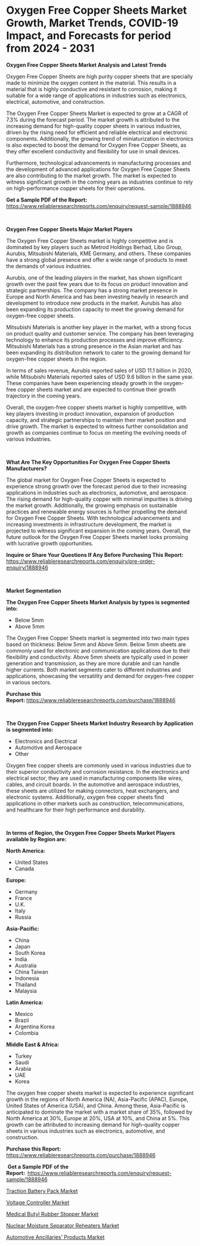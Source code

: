 <p><h1>Oxygen Free Copper Sheets Market Growth, Market Trends, COVID-19 Impact, and Forecasts for period from 2024 - 2031</h1></p><p><strong>Oxygen Free Copper Sheets Market Analysis and Latest Trends</strong></p>
<p><p>Oxygen Free Copper Sheets are high purity copper sheets that are specially made to minimize the oxygen content in the material. This results in a material that is highly conductive and resistant to corrosion, making it suitable for a wide range of applications in industries such as electronics, electrical, automotive, and construction.</p><p>The Oxygen Free Copper Sheets Market is expected to grow at a CAGR of 7.3% during the forecast period. The market growth is attributed to the increasing demand for high-quality copper sheets in various industries, driven by the rising need for efficient and reliable electrical and electronic components. Additionally, the growing trend of miniaturization in electronics is also expected to boost the demand for Oxygen Free Copper Sheets, as they offer excellent conductivity and flexibility for use in small devices.</p><p>Furthermore, technological advancements in manufacturing processes and the development of advanced applications for Oxygen Free Copper Sheets are also contributing to the market growth. The market is expected to witness significant growth in the coming years as industries continue to rely on high-performance copper sheets for their operations.</p></p>
<p><strong>Get a Sample PDF of the Report:&nbsp;</strong> <a href="https://www.reliableresearchreports.com/enquiry/request-sample/1888946">https://www.reliableresearchreports.com/enquiry/request-sample/1888946</a></p>
<p>&nbsp;</p>
<p><strong>Oxygen Free Copper Sheets Major Market Players</strong></p>
<p><p>The Oxygen Free Copper Sheets market is highly competitive and is dominated by key players such as Metrod Holdings Berhad, Libo Group, Aurubis, Mitsubishi Materials, KME Germany, and others. These companies have a strong global presence and offer a wide range of products to meet the demands of various industries.</p><p>Aurubis, one of the leading players in the market, has shown significant growth over the past few years due to its focus on product innovation and strategic partnerships. The company has a strong market presence in Europe and North America and has been investing heavily in research and development to introduce new products in the market. Aurubis has also been expanding its production capacity to meet the growing demand for oxygen-free copper sheets.</p><p>Mitsubishi Materials is another key player in the market, with a strong focus on product quality and customer service. The company has been leveraging technology to enhance its production processes and improve efficiency. Mitsubishi Materials has a strong presence in the Asian market and has been expanding its distribution network to cater to the growing demand for oxygen-free copper sheets in the region.</p><p>In terms of sales revenue, Aurubis reported sales of USD 11.1 billion in 2020, while Mitsubishi Materials reported sales of USD 9.6 billion in the same year. These companies have been experiencing steady growth in the oxygen-free copper sheets market and are expected to continue their growth trajectory in the coming years.</p><p>Overall, the oxygen-free copper sheets market is highly competitive, with key players investing in product innovation, expansion of production capacity, and strategic partnerships to maintain their market position and drive growth. The market is expected to witness further consolidation and growth as companies continue to focus on meeting the evolving needs of various industries.</p></p>
<p>&nbsp;</p>
<p><strong>What Are The Key Opportunities For Oxygen Free Copper Sheets Manufacturers?</strong></p>
<p><p>The global market for Oxygen Free Copper Sheets is expected to experience strong growth over the forecast period due to their increasing applications in industries such as electronics, automotive, and aerospace. The rising demand for high-quality copper with minimal impurities is driving the market growth. Additionally, the growing emphasis on sustainable practices and renewable energy sources is further propelling the demand for Oxygen Free Copper Sheets. With technological advancements and increasing investments in infrastructure development, the market is projected to witness significant expansion in the coming years. Overall, the future outlook for the Oxygen Free Copper Sheets market looks promising with lucrative growth opportunities.</p></p>
<p><strong>Inquire or Share Your Questions If Any Before Purchasing This Report:</strong> <a href="https://www.reliableresearchreports.com/enquiry/pre-order-enquiry/1888946">https://www.reliableresearchreports.com/enquiry/pre-order-enquiry/1888946</a></p>
<p>&nbsp;</p>
<p><strong>Market Segmentation</strong></p>
<p><strong>The Oxygen Free Copper Sheets Market Analysis by types is segmented into:</strong></p>
<p><ul><li>Below 5mm</li><li>Above 5mm</li></ul></p>
<p><p>The Oxygen Free Copper Sheets market is segmented into two main types based on thickness: Below 5mm and Above 5mm. Below 5mm sheets are commonly used for electronic and communication applications due to their flexibility and conductivity. Above 5mm sheets are typically used in power generation and transmission, as they are more durable and can handle higher currents. Both market segments cater to different industries and applications, showcasing the versatility and demand for oxygen-free copper in various sectors.</p></p>
<p><strong>Purchase this Report:&nbsp;</strong><a href="https://www.reliableresearchreports.com/purchase/1888946">https://www.reliableresearchreports.com/purchase/1888946</a></p>
<p>&nbsp;</p>
<p><strong>The Oxygen Free Copper Sheets Market Industry Research by Application is segmented into:</strong></p>
<p><ul><li>Electronics and Electrical</li><li>Automotive and Aerospace</li><li>Other</li></ul></p>
<p><p>Oxygen free copper sheets are commonly used in various industries due to their superior conductivity and corrosion resistance. In the electronics and electrical sector, they are used in manufacturing components like wires, cables, and circuit boards. In the automotive and aerospace industries, these sheets are utilized for making connectors, heat exchangers, and electronic systems. Additionally, oxygen free copper sheets find applications in other markets such as construction, telecommunications, and healthcare for their high performance and durability.</p></p>
<p>&nbsp;</p>
<p><strong>In terms of Region, the Oxygen Free Copper Sheets Market Players available by Region are:</strong></p>
<p>
    <p> <strong> North America: </strong>
        <ul>
            <li>United States</li>
            <li>Canada</li>
        </ul>
        </p> 
    <p> <strong> Europe: </strong>
        <ul>
            <li>Germany</li>
            <li>France</li>
            <li>U.K.</li>
            <li>Italy</li>
            <li>Russia</li>
        </ul>
        </p> 
    <p> <strong> Asia-Pacific: </strong>
        <ul>
            <li>China</li>
            <li>Japan</li>
            <li>South Korea</li>
            <li>India</li>
            <li>Australia</li>
            <li>China Taiwan</li>
            <li>Indonesia</li>
            <li>Thailand</li>
            <li>Malaysia</li>
        </ul>
        </p> 
    <p> <strong> Latin America: </strong>
        <ul>
            <li>Mexico</li>
            <li>Brazil</li>
            <li>Argentina Korea</li>
            <li>Colombia</li>
        </ul>
        </p> 
    <p> <strong> Middle East & Africa: </strong>
        <ul>
            <li>Turkey</li>
            <li>Saudi</li>
            <li>Arabia</li>
            <li>UAE</li>
            <li>Korea</li>
        </ul>
    </p>
    </p>
<p><p>The oxygen free copper sheets market is expected to experience significant growth in the regions of North America (NA), Asia-Pacific (APAC), Europe, United States of America (USA), and China. Among these, Asia-Pacific is anticipated to dominate the market with a market share of 35%, followed by North America at 30%, Europe at 20%, USA at 10%, and China at 5%. This growth can be attributed to increasing demand for high-quality copper sheets in various industries such as electronics, automotive, and construction.</p></p>
<p><strong>Purchase this Report: </strong><a href="https://www.reliableresearchreports.com/purchase/1888946">https://www.reliableresearchreports.com/purchase/1888946</a></p>
<p>&nbsp;<strong>Get a Sample PDF of the Report:&nbsp;&nbsp;</strong><a href="https://www.reliableresearchreports.com/enquiry/request-sample/1888946">https://www.reliableresearchreports.com/enquiry/request-sample/1888946</a></p>
<p><strong></strong></p>
<p><p><a href="https://view.publitas.com/reportprime-1/traction-battery-pack-market-growth-market-trends-covid-19-impact-and-forecasts-for-period-from-2024-2031/">Traction Battery Pack Market</a></p><p><a href="https://view.publitas.com/reportprime-1/voltage-controller-market-offers-provide-insightful-data-for-the-time-period-from-2024-to-2031-and-also-provide-analysis-based-on-application-type-and-region/">Voltage Controller Market</a></p><p><a href="https://github.com/peachesmcdowel1/Market-Research-Report-List-1/blob/main/medical-butyl-rubber-stopper-market.md">Medical Butyl Rubber Stopper Market</a></p><p><a href="https://noble-drawer-34c.notion.site/Nuclear-Moisture-Separator-Reheaters-Market-Size-Growing-and-Forecasted-for-period-from-2024-2031--2cac0b1f8d1346d494c52628bbdef195">Nuclear Moisture Separator Reheaters Market</a></p><p><a href="https://fearless-okapi-6c8.notion.site/Automotive-Ancillaries-Products-Market-Offers-Provide-Insightful-Data-for-the-Time-Period-from-2024-0a46cdba3d074993ba4a97e2df4d8213">Automotive Ancillaries’ Products Market</a></p></p>